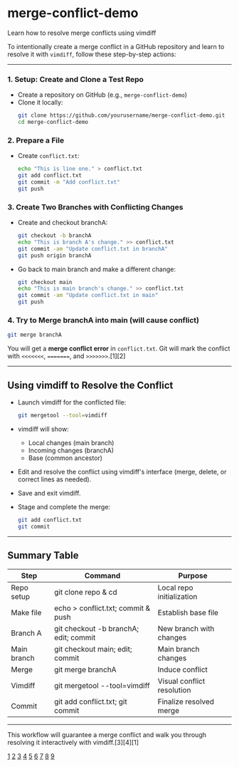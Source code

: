 # merge-conflict-demo
Learn how to resolve merge conflicts using vimdiff

To intentionally create a merge conflict in a GitHub repository and learn to resolve it with `vimdiff`, follow these step-by-step actions:

***

### 1. Setup: Create and Clone a Test Repo

- Create a repository on GitHub (e.g., `merge-conflict-demo`)
- Clone it locally:
  ```sh
  git clone https://github.com/yourusername/merge-conflict-demo.git
  cd merge-conflict-demo
  ```

### 2. Prepare a File

- Create `conflict.txt`:
  ```sh
  echo "This is line one." > conflict.txt
  git add conflict.txt
  git commit -m "Add conflict.txt"
  git push
  ```

### 3. Create Two Branches with Conflicting Changes

- Create and checkout branchA:
  ```sh
  git checkout -b branchA
  echo "This is branch A's change." >> conflict.txt
  git commit -am "Update conflict.txt in branchA"
  git push origin branchA
  ```
- Go back to main branch and make a different change:
  ```sh
  git checkout main
  echo "This is main branch's change." >> conflict.txt
  git commit -am "Update conflict.txt in main"
  git push
  ```

### 4. Try to Merge branchA into main (will cause conflict)

  ```sh
  git merge branchA
  ```

You will get a **merge conflict error** in `conflict.txt`. Git will mark the conflict with `<<<<<<<`, `=======`, and `>>>>>>>`.[1][2]

***

## Using vimdiff to Resolve the Conflict

- Launch vimdiff for the conflicted file:
  ```sh
  git mergetool --tool=vimdiff
  ```
- vimdiff will show:
  - Local changes (main branch)
  - Incoming changes (branchA)
  - Base (common ancestor)

- Edit and resolve the conflict using vimdiff's interface (merge, delete, or correct lines as needed).
- Save and exit vimdiff.
- Stage and complete the merge:
  ```sh
  git add conflict.txt
  git commit
  ```

***

## Summary Table

| Step        | Command                               | Purpose                       |
|-------------|---------------------------------------|-------------------------------|
| Repo setup  | git clone repo & cd                   | Local repo initialization     |
| Make file   | echo > conflict.txt; commit & push    | Establish base file           |
| Branch A    | git checkout -b branchA; edit; commit | New branch with changes       |
| Main branch | git checkout main; edit; commit       | Main branch changes           |
| Merge       | git merge branchA                     | Induce conflict               |
| Vimdiff     | git mergetool --tool=vimdiff          | Visual conflict resolution    |
| Commit      | git add conflict.txt; git commit      | Finalize resolved merge       |

***

This workflow will guarantee a merge conflict and walk you through resolving it interactively with vimdiff.[3][4][1]

[1](https://www.atlassian.com/git/tutorials/using-branches/merge-conflicts)
[2](https://codeforphilly.github.io/decentralized-data/tutorials/actually-using-git/lessons/conflicting-branches/)
[3](https://docs.github.com/articles/resolving-a-merge-conflict-using-the-command-line)
[4](https://stackoverflow.com/questions/161813/how-do-i-resolve-merge-conflicts-in-a-git-repository)
[5](https://docs.github.com/articles/resolving-a-merge-conflict-on-github)
[6](https://learning.nceas.ucsb.edu/2023-04-coreR/session_10.html)
[7](https://www.youtube.com/watch?v=mOJazBNrG-c)
[8](https://learn.microsoft.com/en-us/azure/devops/repos/git/merging?view=azure-devops)
[9](https://unstop.com/blog/merge-in-git)
